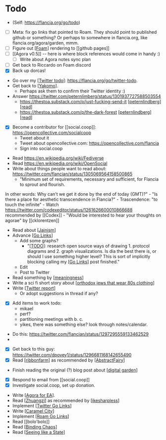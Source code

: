 # Todo
- (Self: https://flancia.org/go/todo)
- [ ] Meta: fix go links that pointed to Roam. They should point to published github or something? Or perhaps to somewhere in flancia.org, like flancia.org/agora/garden, mmm.
- [ ] Figure out [[Foam]] rendering to [[github pages]]
- [ ] [[Agora v0.5]] -- here is where block references would come in handy :)
    - [ ] Write about Agora notes sync plan
- [ ] Get back to Riccardo on Foam discord
- [x] Back up dorcas!
- Go over my [[Twitter todo]]: https://flancia.org/go/twitter-todo.
- Get back to [[Yakomo]].
    - Perhaps ask them to confirm their Twitter identity :)
- Answer https://twitter.com/peternlimberg/status/1301937727588503554
    - https://thestoa.substack.com/p/just-fucking-send-it [[peternlindberg]] [[read]]
    - https://thestoa.substack.com/p/the-dark-forest [[peternlindberg]] [[read]]
- [x] Become a contributor for [[social.coop]]: https://opencollective.com/socialcoop
    - Tweet about it
    - Tweet about opencollective.com: https://opencollective.com/flancia
    - Sign into social.coop
- Read https://en.wikipedia.org/wiki/Fediverse
- Read https://en.wikipedia.org/wiki/OpenSocial
- Write about things people want to read about: https://twitter.com/flancian/status/1305069564158500865
    - "Minimum set of requirements, necessary and sufficient, for Flancia to sprout and flourish.

In other words: Why can't we get it done by the end of today (GMT)?"
    - "Is there a place for aesthetic transcendence in Flancia?"
        - Trascendence: "to touch the infinite" 
            - Watch https://twitter.com/codexeditor/status/1261626600010866688 recommended by [[Codex]]
    - "Would be interested to hear your thoughts on agorae" by [[cklorentzen]]
- Read about [[Jainism]]
- Advance [[Go Links]]
    - Add some graphs?
        - "[[TODO]]: research open source ways of drawing 1. protocol diagrams and 2. graph visualizations. Is dia the best there is, or should I use something higher level? This is sort of implicitly blocking calling my [[Go Links]] post finished."
    - Edit
    - Post to Twitter
- Read something by [[meaningness]]
- Write a sci fi short story about [[orthodox jews that wear 80s clothing]]
- Write [[Twitter report]]
    - Or adopt suggestions in thread if any?
- [x] Add items to work todo:
    - mikael
    - perf?
    - partitioning meetings with b. c.
    - yikes, there was something else? look through notes/calendar.
- Do this: https://twitter.com/flancian/status/1297295559133462529
- 
- [x] Get back to this guy: https://twitter.com/dpovey1/status/1296681168142655490
- [x] Read [[ribbonfarm]] as recommended by [[AbstractFairy]]
- Finish reading the original (?) blog post about [[digital garden]]
- [x] Respond to email from [[social.coop]]
- [x] Investigate social.coop, set up donation.
- Write [[Agora for EA]].
- Read [[Zhuangzi]] as recommended by [[ikesharpless]]
- Implement [[Twitter Go Links]]
- Write [[Caramel City]]
- Implement [[Roam Go Links]]
- Read [[bolo'bolo]]
- Read [[Binding Chaos]]
- Read [[Seeing like a State]]

[//begin]: # "Autogenerated link references for markdown compatibility"
[ribbonfarm]: ribbonfarm.md "Ribbonfarm"
[Foam]: foam.md "Foam"
[Yakomo]: yakomo.md "Yakomo"
[peternlindberg]: peternlindberg.md "Peternlindberg"
[read]: read.md "Read"
[Jainism]: jainism.md "Jainism"
[Go Links]: go-links.md "Go Links"
[TODO]: todo.md "Todo"
[meaningness]: meaningness.md "Meaningness"
[orthodox jews that wear 80s clothing]: orthodox-jews-that-wear-80s-clothing.md "Orthodox Jews that Wear 80s Clothing"
[Twitter report]: twitter-report.md "Twitter Report"
[Twitter todo]: twitter-todo.md "Twitter Todo"
[AbstractFairy]: abstractfairy.md "AbstractFairy"
[digital garden]: digital-garden.md "Digital Garden"
[Agora for EA]: agora-for-ea.md "Agora for EA"
[Zhuangzi]: zhuangzi.md "Zhuangzi"
[ikesharpless]: ikesharpless.md "Ikesharpless"
[Twitter Go Links]: twitter-go-links.md "Twitter Go Links"
[Caramel City]: caramel-city.md "Caramel City"
[Roam Go Links]: roam-go-links.md "Roam Go Links"
[Binding Chaos]: binding-chaos.md "Binding Chaos"
[Seeing like a State]: seeing-like-a-state.md "Seeing Like a State"
[//end]: # "Autogenerated link references"
